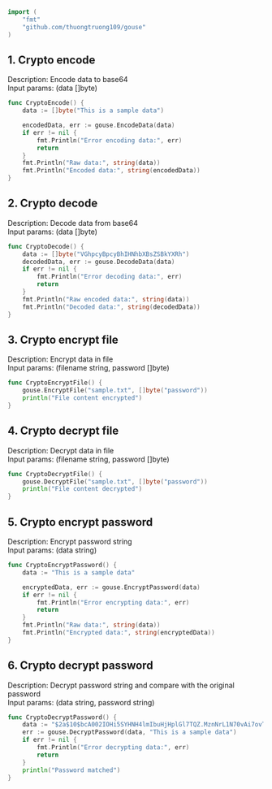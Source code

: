 
# <Badge style='font-size: 1.8rem; text-shadow: 1px 1px 2px rgba(0, 0, 0, 0.3); padding: 0.35rem 0.75rem 0.35rem 0;' type='info' text='🔖 Crypto' />


```go
import (
	"fmt"
	"github.com/thuongtruong109/gouse"
)
```

## 1. Crypto encode

Description: Encode data to base64<br>Input params: (data []byte)<br>

```go
func CryptoEncode() {
	data := []byte("This is a sample data")

	encodedData, err := gouse.EncodeData(data)
	if err != nil {
		fmt.Println("Error encoding data:", err)
		return
	}
	fmt.Println("Raw data:", string(data))
	fmt.Println("Encoded data:", string(encodedData))
}
```

## 2. Crypto decode

Description: Decode data from base64<br>Input params: (data []byte)<br>

```go
func CryptoDecode() {
	data := []byte("VGhpcyBpcyBhIHNhbXBsZSBkYXRh")
	decodedData, err := gouse.DecodeData(data)
	if err != nil {
		fmt.Println("Error decoding data:", err)
		return
	}
	fmt.Println("Raw encoded data:", string(data))
	fmt.Println("Decoded data:", string(decodedData))
}
```

## 3. Crypto encrypt file

Description: Encrypt data in file<br>Input params: (filename string, password []byte)<br>

```go
func CryptoEncryptFile() {
	gouse.EncryptFile("sample.txt", []byte("password"))
	println("File content encrypted")
}
```

## 4. Crypto decrypt file

Description: Decrypt data in file<br>Input params: (filename string, password []byte)<br>

```go
func CryptoDecryptFile() {
	gouse.DecryptFile("sample.txt", []byte("password"))
	println("File content decrypted")
}
```

## 5. Crypto encrypt password

Description: Encrypt password string<br>Input params: (data string)<br>

```go
func CryptoEncryptPassword() {
	data := "This is a sample data"

	encryptedData, err := gouse.EncryptPassword(data)
	if err != nil {
		fmt.Println("Error encrypting data:", err)
		return
	}
	fmt.Println("Raw data:", string(data))
	fmt.Println("Encrypted data:", string(encryptedData))
}
```

## 6. Crypto decrypt password

Description: Decrypt password string and compare with the original password<br>Input params: (data string, password string)<br>

```go
func CryptoDecryptPassword() {
	data := "$2a$10$bcA002IOHi5SYHNH4lmIbuHjHplGl7TQZ.MznNrL1N70vAi7ovTa2"
	err := gouse.DecryptPassword(data, "This is a sample data")
	if err != nil {
		fmt.Println("Error decrypting data:", err)
		return
	}
	println("Password matched")
}
```
